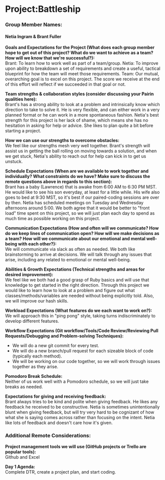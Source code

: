 # Project:Battleship

### Group Member Names:
#### Netia Ingram & Brant Fuller

**Goals and Expectations for the Project (What does each group member hope to get out of this project? What do we want to achieve as a team? How will we know that we're successful?):**  
Brant: To learn how to work well as part of a team/group.
Netia: To improve upon ability to breakdown a set of requirements and create a useful, tactical blueprint for how the team will meet those requirements.
Team: Our mutual, overarching goal is to excel on this project. The score we receive at the end of this effort will reflect if we succeeded in that goal or not.

**Team strengths & collaboration styles (consider discussing your Pairin qualities here):**  
Brant's has a strong ability to look at a problem and intrinsically know which direction to take to solve it. He is very flexible, and can either work in a very planned format or he can work in a more spontaneous fashion.
Netia's best strength for this project is her lack of shame, which means she has no hesitation in asking for help or advice. She likes to plan quite a bit before starting a project.

**How we can use our strengths to overcome obstacles:**  
We feel like our strengths mesh very well together. Brant's strength will assist us in getting the ball rolling on moving towards a solution, and when we get stuck, Netia's ability to reach out for help can kick in to get us unstuck.  

**Schedule Expectations (When are we available to work together and individually? What constraints do we have? Make sure to discuss the remote questions above in regards to this section):**  
Brant has a baby (Lawrence) that is awake from 6:00 AM to 6:30 PM MST. He would like to see his son everyday, at least for a little while. His wife also goes to bed at 9:30 MST, so it's best if our paired-coding sessions are over by then. Netia has scheduled meetings on Tuesday and Wednesday afternoons around 5:00. We both agree that it would be better to "front load" time spent on this project, so we will just plan each day to spend as much time as possible working on this project.  

**Communication Expectations (How and often will we communicate? How do we keep lines of communication open? How will we make decisions as a team? How will we communicate about our emotional and mental well-being with each other?):**  
We will communicate via slack as often as needed. We both like brainstorming to arrive at decisions. We will talk through any issues that arise, including any related to emotional or mental well-being.  

**Abilities & Growth Expectations (Technical strengths and areas for desired improvement):**  
We feel like we both had a good grasp of Ruby basics and will use that knowledge to get started in the right direction. Through this project we would like to learn how to look at a problem and figure out what classes/methods/variables are needed without being explicitly told. Also, we will improve our hash skills.

**Workload Expectations (What features do we each want to work on?):**  
We will approach this in "ping pong" style, taking turns indiscriminately to develop different features.

**Workflow Expectations (Git workflow/Tools/Code Review/Reviewing Pull Requests/Debugging and Problem-solving Techniques):**   
- We will do a new git commit for every test.
- We will do a new branch/pull request for each sizeable block of code (typically each method).
- We will be working on our code together, so we will work through issues together as they arise.

**Pomodoro Break Schedule:**  
Neither of us work well with a Pomodoro schedule, so we will just take breaks as needed.

**Expectations for giving and receiving feedback:**  
Brant always tries to be kind and polite when giving feedback. He likes any feedback he received to be constructive.
Netia is sometimes unintentionally blunt when giving feedback, but will try very hard to be cognizant of how what she is saying comes across rather than focusing on the intent. Netia like lots of feedback and doesn't care how it's given.

### Additional Remote Considerations:

**Project management tools we will use (GitHub projects or Trello are popular tools):**  
Github and Excel

**Day 1 Agenda:**  
Complete DTR, create a project plan, and start coding.
